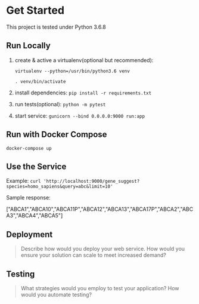 # Get Started

This project is tested under Python 3.6.8

## Run Locally

1. create & active a virtualenv(optional but recommended): 

    `virtualenv --python=/usr/bin/python3.6 venv`

    `. venv/bin/activate`

3. install dependencies: `pip install -r requirements.txt`

4. run tests(optional): `python -m pytest` 

5. start service: `gunicorn --bind 0.0.0.0:9000 run:app`

## Run with Docker Compose

`docker-compose up`

## Use the Service

Example: `curl 'http://localhost:9000/gene_suggest?species=homo_sapiens&query=abc&limit=10'`

Sample response:

["ABCA1","ABCA10","ABCA11P","ABCA12","ABCA13","ABCA17P","ABCA2","ABCA3","ABCA4","ABCA5"]

## Deployment

> Describe how would you deploy your web service. How would you ensure your solution can scale to meet increased demand?

## Testing

> What strategies would you employ to test your application? How would you automate testing?
